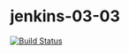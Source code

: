 # jenkins-03-03
[![Build Status](http://44.209.38.67:8080/buildStatus/icon?job=Matt%2FJenkins-03-03)](http://44.209.38.67:8080/job/Matt/job/Jenkins-03-03/)

